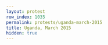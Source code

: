 ```yaml
---
layout: protest
row_index: 1035
permalink: protests/uganda-march-2015
title: Uganda, March 2015
hidden: true
---
```

